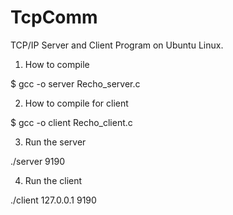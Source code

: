 # TcpComm
TCP/IP Server and Client Program on Ubuntu Linux.

1. How to compile

  $ gcc -o server Recho_server.c
  
2. How to compile for client

  $ gcc -o client Recho_client.c
  
3. Run the server

  ./server 9190

4. Run the client

  ./client 127.0.0.1 9190
